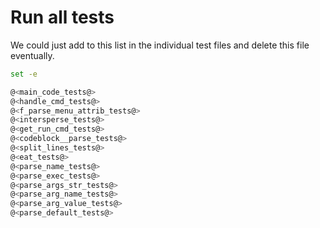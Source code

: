 # Run all tests

We could just add to this list in the individual test files and delete this file eventually.

```bash {name=all_tests menu=true}
set -e

@<main_code_tests@>
@<handle_cmd_tests@>
@<f_parse_menu_attrib_tests@>
@<intersperse_tests@>
@<get_run_cmd_tests@>
@<codeblock__parse_tests@>
@<split_lines_tests@>
@<eat_tests@>
@<parse_name_tests@>
@<parse_exec_tests@>
@<parse_args_str_tests@>
@<parse_arg_name_tests@>
@<parse_arg_value_tests@>
@<parse_default_tests@>
```

